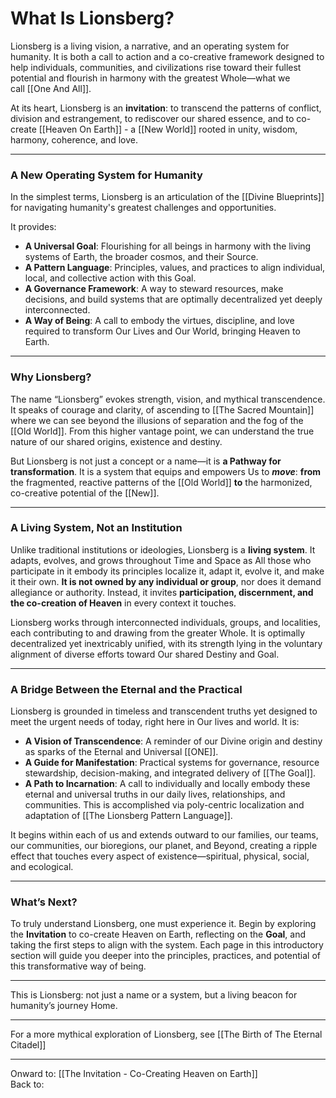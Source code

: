 # What Is Lionsberg?

Lionsberg is a living vision, a narrative, and an operating system for humanity. It is both a call to action and a co-creative framework designed to help individuals, communities, and civilizations rise toward their fullest potential and flourish in harmony with the greatest Whole—what we call [[One And All]]. 

At its heart, Lionsberg is an **invitation**: to transcend the patterns of conflict, division and estrangement, to rediscover our shared essence, and to co-create [[Heaven On Earth]] - a [[New World]] rooted in unity, wisdom, harmony, coherence, and love.

---

### **A New Operating System for Humanity**

In the simplest terms, Lionsberg is an articulation of the [[Divine Blueprints]] for navigating humanity's greatest challenges and opportunities. 

It provides:

- **A Universal Goal**: Flourishing for all beings in harmony with the living systems of Earth, the broader cosmos, and their Source.
- **A Pattern Language**: Principles, values, and practices to align individual, local, and collective action with this Goal.
- **A Governance Framework**: A way to steward resources, make decisions, and build systems that are optimally decentralized yet deeply interconnected.
- **A Way of Being**: A call to embody the virtues, discipline, and love required to transform Our Lives and Our World, bringing Heaven to Earth.

---

### **Why Lionsberg?**

The name “Lionsberg” evokes strength, vision, and mythical transcendence. It speaks of courage and clarity, of ascending to [[The Sacred Mountain]] where we can see beyond the illusions of separation and the fog of the [[Old World]]. From this higher vantage point, we can understand the true nature of our shared origins, existence and destiny.

But Lionsberg is not just a concept or a name—it is **a Pathway for transformation**. It is a system that equips and empowers Us to ***move***: **from** the fragmented, reactive patterns of the [[Old World]] **to** the harmonized, co-creative potential of the [[New]].

---

### **A Living System, Not an Institution**

Unlike traditional institutions or ideologies, Lionsberg is a **living system**. It adapts, evolves, and grows throughout Time and Space as All those who participate in it embody its principles localize it, adapt it, evolve it, and make it their own. **It is not owned by any individual or group**, nor does it demand allegiance or authority. Instead, it invites **participation, discernment, and the co-creation of Heaven** in every context it touches.

Lionsberg works through interconnected individuals, groups, and localities, each contributing to and drawing from the greater Whole. It is optimally decentralized yet inextricably unified, with its strength lying in the voluntary alignment of diverse efforts toward Our shared Destiny and Goal.

---

### **A Bridge Between the Eternal and the Practical**

Lionsberg is grounded in timeless and transcendent truths yet designed to meet the urgent needs of today, right here in Our lives and world. It is:

- **A Vision of Transcendence**: A reminder of our Divine origin and destiny as sparks of the Eternal and Universal [[ONE]].
- **A Guide for Manifestation**: Practical systems for governance, resource stewardship, decision-making, and integrated delivery of [[The Goal]].
- **A Path to Incarnation**: A call to individually and locally embody these eternal and universal truths in our daily lives, relationships, and communities. This is accomplished via poly-centric localization and adaptation of [[The Lionsberg Pattern Language]]. 

It begins within each of us and extends outward to our families, our teams, our communities, our bioregions, our planet, and Beyond, creating a ripple effect that touches every aspect of existence—spiritual, physical, social, and ecological.

---

### **What’s Next?**

To truly understand Lionsberg, one must experience it. Begin by exploring the **Invitation** to co-create Heaven on Earth, reflecting on the **Goal**, and taking the first steps to align with the system. Each page in this introductory section will guide you deeper into the principles, practices, and potential of this transformative way of being.

---

This is Lionsberg: not just a name or a system, but a living beacon for humanity’s journey Home.
___

For a more mythical exploration of Lionsberg, see [[The Birth of The Eternal Citadel]] 

___
Onward to: [[The Invitation - Co-Creating Heaven on Earth]]  
Back to: 